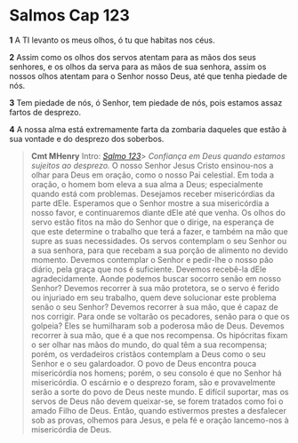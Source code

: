 # Salmos Cap 123

**1** 	A TI levanto os meus olhos, ó tu que habitas nos céus.

**2** 	Assim como os olhos dos servos atentam para as mãos dos seus senhores, e os olhos da serva para as mãos de sua senhora, assim os nossos olhos atentam para o Senhor nosso Deus, até que tenha piedade de nós.

**3** 	Tem piedade de nós, ó Senhor, tem piedade de nós, pois estamos assaz fartos de desprezo.

**4** 	A nossa alma está extremamente farta da zombaria daqueles que estão à sua vontade e do desprezo dos soberbos.


> **Cmt MHenry** Intro: *[Salmo 123](../19A-Sl/123.md#0)*> *Confiança em Deus quando estamos sujeitos ao desprezo.* O nosso Senhor Jesus Cristo ensinou-nos a olhar para Deus em oração, como o nosso Pai celestial. Em toda a oração, o homem bom eleva a sua alma a Deus; especialmente quando está com problemas. Desejamos receber misericórdias da parte dEle. Esperamos que o Senhor mostre a sua misericórdia a nosso favor, e continuaremos diante dEle até que venha. Os olhos do servo estão fitos na mão do Senhor que o dirige, na esperança de que este determine o trabalho que terá a fazer, e também na mão que supre as suas necessidades. Os servos contemplam o seu Senhor ou a sua senhora, para que recebam a sua porção de alimento no devido momento. Devemos contemplar o Senhor e pedir-lhe o nosso pão diário, pela graça que nos é suficiente. Devemos recebê-la dEle agradecidamente. Aonde podemos buscar socorro senão em nosso Senhor? Devemos recorrer à sua mão protetora, se o servo é ferido ou injuriado em seu trabalho, quem deve solucionar este problema senão o seu Senhor? Devemos recorrer à sua mão, que é capaz de nos corrigir. Para onde se voltarão os pecadores, senão para o que os golpeia? Eles se humilharam sob a poderosa mão de Deus. Devemos recorrer à sua mão, que é a que nos recompensa. Os hipócritas fixam o ser olhar nas mãos do mundo, do qual têm a sua recompensa; porém, os verdadeiros cristãos contemplam a Deus como o seu Senhor e o seu galardoador. O povo de Deus encontra pouca misericórdia nos homens; porém, o seu consolo é que no Senhor há misericórdia. O escárnio e o desprezo foram, são e provavelmente serão a sorte do povo de Deus neste mundo. E difícil suportar, mas os servos de Deus não devem queixar-se, se forem tratados como foi o amado Filho de Deus. Então, quando estivermos prestes a desfalecer sob as provas, olhemos para Jesus, e pela fé e oração lancemo-nos à misericórdia de Deus.